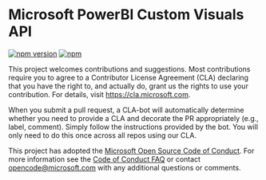 # Microsoft PowerBI Custom Visuals API
[![npm version](https://img.shields.io/npm/v/powerbi-visuals-api.svg)](https://www.npmjs.com/package/powerbi-visuals-api) [![npm](https://img.shields.io/npm/dm/powerbi-visuals-api.svg)](https://www.npmjs.com/package/powerbi-visuals-api)

This project welcomes contributions and suggestions.  Most contributions require you to agree to a
Contributor License Agreement (CLA) declaring that you have the right to, and actually do, grant us
the rights to use your contribution. For details, visit https://cla.microsoft.com.

When you submit a pull request, a CLA-bot will automatically determine whether you need to provide
a CLA and decorate the PR appropriately (e.g., label, comment). Simply follow the instructions
provided by the bot. You will only need to do this once across all repos using our CLA.

This project has adopted the [Microsoft Open Source Code of Conduct](https://opensource.microsoft.com/codeofconduct/).
For more information see the [Code of Conduct FAQ](https://opensource.microsoft.com/codeofconduct/faq/) or
contact [opencode@microsoft.com](mailto:opencode@microsoft.com) with any additional questions or comments.
